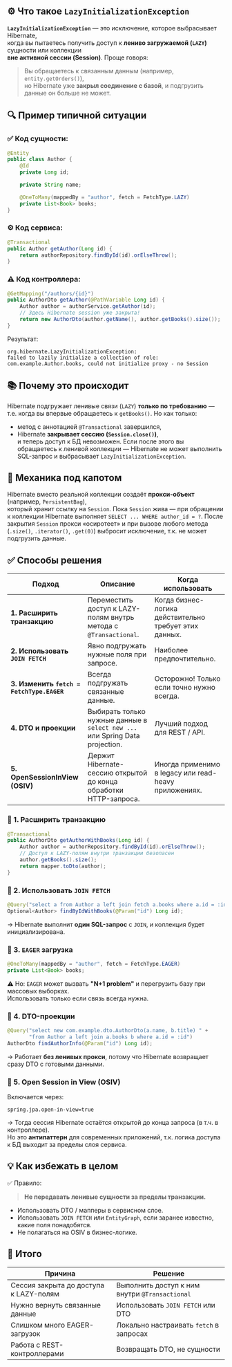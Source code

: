 ## ⚙️ Что такое `LazyInitializationException`
**`LazyInitializationException`** — это исключение, которое выбрасывает Hibernate,  
когда вы пытаетесь получить доступ к **лениво загружаемой (`LAZY`)** сущности или коллекции  
**вне активной сессии (Session)**.
Проще говоря:
> Вы обращаетесь к связанным данным (например, `entity.getOrders()`),  
> но Hibernate уже **закрыл соединение с базой**, и подгрузить данные он больше не может.
## 🔍 Пример типичной ситуации
### ✅ Код сущности:
```java
@Entity
public class Author {
    @Id
    private Long id;

    private String name;

    @OneToMany(mappedBy = "author", fetch = FetchType.LAZY)
    private List<Book> books;
}
```
### ⚙️ Код сервиса:
```java
@Transactional
public Author getAuthor(Long id) {
    return authorRepository.findById(id).orElseThrow();
}
```
### ⚠️ Код контроллера:
```java
@GetMapping("/authors/{id}")
public AuthorDto getAuthor(@PathVariable Long id) {
    Author author = authorService.getAuthor(id);
    // Здесь Hibernate session уже закрыта!
    return new AuthorDto(author.getName(), author.getBooks().size());
}
```
Результат:
```
org.hibernate.LazyInitializationException:
failed to lazily initialize a collection of role:
com.example.Author.books, could not initialize proxy - no Session
```
## 📚 Почему это происходит
Hibernate подгружает ленивые связи (`LAZY`) **только по требованию** —  
т.е. когда вы впервые обращаетесь к `getBooks()`.
Но как только:
- метод с аннотацией `@Transactional` завершился,
- Hibernate **закрывает сессию (`Session.close()`)**,  
    и теперь доступ к БД невозможен.
Если после этого вы обращаетесь к ленивой коллекции — Hibernate не может выполнить SQL-запрос и выбрасывает `LazyInitializationException`.
## 🧩 Механика под капотом
Hibernate вместо реальной коллекции создаёт **прокси-объект** (например, `PersistentBag`),  
который хранит ссылку на `Session`.
Пока `Session` жива — при обращении к коллекции Hibernate выполняет `SELECT ... WHERE author_id = ?`.
После закрытия `Session` прокси «осиротеет» и при вызове любого метода (`.size()`, `.iterator()`, `.get(0)`) выбросит исключение, т.к. не может подгрузить данные.
## ✅ Способы решения

|Подход|Описание|Когда использовать|
|---|---|---|
|**1. Расширить транзакцию**|Переместить доступ к LAZY-полям внутрь метода с `@Transactional`.|Когда бизнес-логика действительно требует этих данных.|
|**2. Использовать `JOIN FETCH`**|Явно подгружать нужные поля при запросе.|Наиболее предпочтительно.|
|**3. Изменить `fetch = FetchType.EAGER`**|Всегда подгружать связанные данные.|Осторожно! Только если точно нужно всегда.|
|**4. DTO и проекции**|Выбирать только нужные данные в `select new ...` или Spring Data projection.|Лучший подход для REST / API.|
|**5. OpenSessionInView (OSIV)**|Держит Hibernate-сессию открытой до конца обработки HTTP-запроса.|Иногда применимо в legacy или read-heavy приложениях.|
### 🔹 1. Расширить транзакцию
```java
@Transactional
public AuthorDto getAuthorWithBooks(Long id) {
    Author author = authorRepository.findById(id).orElseThrow();
    // Доступ к LAZY-полям внутри транзакции безопасен
    author.getBooks().size();
    return mapper.toDto(author);
}
```
### 🔹 2. Использовать `JOIN FETCH`
```java
@Query("select a from Author a left join fetch a.books where a.id = :id")
Optional<Author> findByIdWithBooks(@Param("id") Long id);
```
→ Hibernate выполнит **один SQL-запрос** с `JOIN`, и коллекция будет инициализирована.
### 🔹 3. `EAGER` загрузка
```java
@OneToMany(mappedBy = "author", fetch = FetchType.EAGER)
private List<Book> books;
```
⚠️ Но: `EAGER` может вызвать **"N+1 problem"** и перегрузить базу при массовых выборках.  
Использовать только если связь всегда нужна.
### 🔹 4. DTO-проекции
```java
@Query("select new com.example.dto.AuthorDto(a.name, b.title) " +
       "from Author a left join a.books b where a.id = :id")
AuthorDto findAuthorInfo(@Param("id") Long id);
```
→ Работает **без ленивых прокси**, потому что Hibernate возвращает сразу DTO с готовыми данными.
### 🔹 5. Open Session in View (OSIV)
Включается через:
```properties
spring.jpa.open-in-view=true
```
→ Тогда сессия Hibernate остаётся открытой до конца запроса (в т.ч. в контроллере).  
Но это **антипаттерн** для современных приложений, т.к. логика доступа к БД выходит за пределы слоя сервиса.
## 💡 Как избежать в целом
✅ Правило:
> **Не передавать ленивые сущности за пределы транзакции.**
- Использовать DTO / мапперы в сервисном слое.
- Использовать `JOIN FETCH` или `EntityGraph`, если заранее известно, какие поля понадобятся.
- Не полагаться на OSIV в бизнес-логике.
## 🧠 Итого

|Причина|Решение|
|---|---|
|Сессия закрыта до доступа к LAZY-полям|Выполнить доступ к ним внутри `@Transactional`|
|Нужно вернуть связанные данные|Использовать `JOIN FETCH` или DTO|
|Слишком много EAGER-загрузок|Локально настраивать `fetch` в запросах|
|Работа с REST-контроллерами|Возвращать DTO, не сущности|
